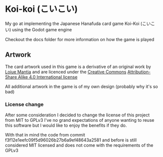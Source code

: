 # Koi-koi (こいこい)

My go at implementing the Japanese Hanafuda card game Koi-Koi (こいこい) using the Godot game engine

Checkout the docs folder for more information on how the game is played


## Artwork

The card artwork used in this game is a derivative of an original work by [Loiue Mantia](https://commons.wikimedia.org/wiki/User:Louiemantia) and are licenced under the [Creative Commons](https://en.wikipedia.org/wiki/en:Creative_Commons) [Attribution-Share Alike 4.0 International license](https://creativecommons.org/licenses/by-sa/4.0/deed.en)

All additional artwork in the game is of my own design (probably why it's so bad)


### License change

After some consideration I decided to change the license of this project from MIT to GPLv3 I've no grand expectations of anyone wanting to reuse this software but I would like to enjoy the benefits if they do.

With that in mind the code from commit f3f12e1eefc09f5d96026b27b6a9ef48643a2581 and before is still considered MIT licensed and does not come with the requirements of the GPLv3
